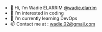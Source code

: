 - 👋 Hi, I’m Wadie ELARRIM [@wadie.elarrim](https://www.instagram.com/wadie.elarrim/)
- 👀 I’m interested in coding
- 🌱 I’m currently learning DevOps
- 📫 Contact me at : [wadie.02@gmail.com](mailto:wadie.02@gmail.com)
